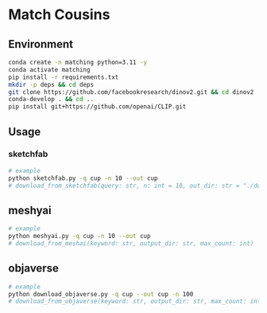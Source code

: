 # Match Cousins
## Environment
```bash
conda create -n matching python=3.11 -y
conda activate matching
pip install -r requirements.txt
mkdir -p deps && cd deps
git clone https://github.com/facebookresearch/dinov2.git && cd dinov2
conda-develop . && cd ..
pip install git+https://github.com/openai/CLIP.git
```
## Usage
### sketchfab
```bash
# example
python sketchfab.py -q cup -n 10 --out cup
# download_from_sketchfab(query: str, n: int = 10, out_dir: str = "./downloads")
```
## meshyai
```bash
# example
python meshyai.py -q cup -n 10 --out cup
# download_from_meshai(keyword: str, output_dir: str, max_count: int)
```
## objaverse
```bash
# example
python download_objaverse.py -q cup --out cup -n 100
# download_from_objaverse(keyword: str, output_dir: str, max_count: int)
```